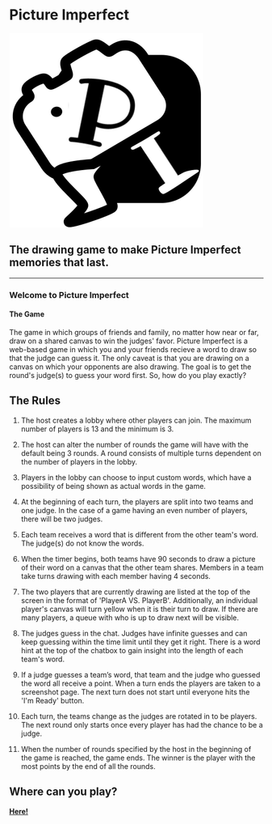 # Picture Imperfect

![Logo](/public/media//Logo.svg)

## The drawing game to make Picture Imperfect memories that last.

---

### Welcome to Picture Imperfect

#### The Game

The game in which groups of friends and family, no matter how near or far, draw on a shared canvas to win the judges' favor. Picture Imperfect is a web-based game in which you and your friends recieve a word to draw so that the judge can guess it. The only caveat is that you are drawing on a canvas on which your opponents are also drawing. The goal is to get the round's judge(s) to guess your word first. So, how do you play exactly?

## The Rules

1. The host creates a lobby where other players can join. The maximum number of players is 13 and the minimum is 3.

2. The host can alter the number of rounds the game will have with the default being 3 rounds. A round consists of multiple turns dependent on the number of players in the lobby.

3. Players in the lobby can choose to input custom words, which have a possibility of being shown as actual words in the game.

4. At the beginning of each turn, the players are split into two teams and one judge. In the case of a game having an even number of players, there will be two judges.

5. Each team receives a word that is different from the other team's word. The judge(s) do not know the words.

6. When the timer begins, both teams have 90 seconds to draw a picture of their word on a canvas that the other team shares. Members in a team take turns drawing with each member having 4 seconds.

7. The two players that are currently drawing are listed at the top of the screen in the format of 'PlayerA VS. PlayerB'. Additionally, an individual player's canvas will turn yellow when it is their turn to draw. If there are many players, a queue with who is up to draw next will be visible.

8. The judges guess in the chat. Judges have infinite guesses and can keep guessing within the time limit until they get it right. There is a word hint at the top of the chatbox to gain insight into the length of each team's word.

9. If a judge guesses a team’s word, that team and the judge who guessed the word all receive a point. When a turn ends the players are taken to a screenshot page. The next turn does not start until everyone hits the 'I'm Ready' button.

10. Each turn, the teams change as the judges are rotated in to be players. The next round only starts once every player has had the chance to be a judge.

11. When the number of rounds specified by the host in the beginning of the game is reached, the game ends. The winner is the player with the most points by the end of all the rounds.

## Where can you play?

<b> <a href="https://picture-imperfect.herokuapp.com/" title="picture-imperfect-heroku">Here!</a> </b>
